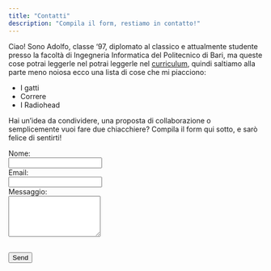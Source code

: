 ```yaml
---
title: "Contatti"
description: "Compila il form, restiamo in contatto!"
---
```




Ciao! Sono Adolfo, classe ‘97, diplomato al classico e attualmente studente presso la facoltà di Ingegneria Informatica del Politecnico di Bari, ma queste cose potrai leggerle nel potrai leggerle nel  <a href="https://res.cloudinary.com/dkkvkj82k/image/upload/v1749566768/CV_it_dby0co.pdf" target="_blank">curriculum</a>, quindi saltiamo alla parte meno noiosa ecco una lista di cose che mi piacciono:

  - I gatti  
  - Correre  
  - I Radiohead  

Hai un’idea da condividere, una proposta di collaborazione o semplicemente vuoi fare due chiacchiere? Compila il form qui sotto, e sarò felice di sentirti!


<form id="contact-form" name="contact" method="POST" action="https://formspree.io/f/mzzrwdkd" class="contact-form">
  <label>
    Nome:<br>
    <input type="text" name="name" required>
  </label><br>

  <label>
    Email:<br>
    <input type="email" name="_replyto" required>
  </label><br>

  <label>
    Messaggio:<br>
    <textarea name="message" rows="5" required></textarea>
  </label><br><br>

  <button type="submit" >Send</button>
</form>



